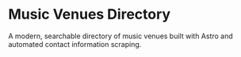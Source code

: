 # Music Venues Directory

A modern, searchable directory of music venues built with Astro and automated contact information scraping.